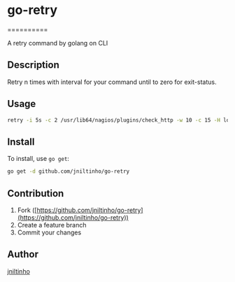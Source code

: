# go-retry
==========

A retry command by golang on CLI


Description
-----------

Retry n times with interval for your command until to zero for exit-status.

Usage
-----

```bash
retry -i 5s -c 2 /usr/lib64/nagios/plugins/check_http -w 10 -c 15 -H localhost
```

Install
-------

To install, use `go get`:

```bash
go get -d github.com/jniltinho/go-retry
```

Contribution
------------

1. Fork ([https://github.com/jniltinho/go-retry](https://github.com/jniltinho/go-retry))
1. Create a feature branch
1. Commit your changes


Author
------

[jniltinho](https://github.com/jniltinho)
